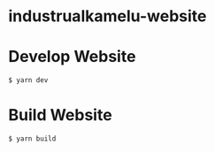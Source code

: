 # industrualkamelu-website

# Develop Website
```
$ yarn dev
```

# Build Website
```
$ yarn build
```